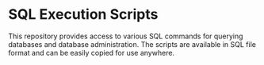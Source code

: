# SQL Execution Scripts
 This repository provides access to various SQL commands for querying databases and database administration. The scripts are available in SQL file format and can be easily copied for use anywhere.
